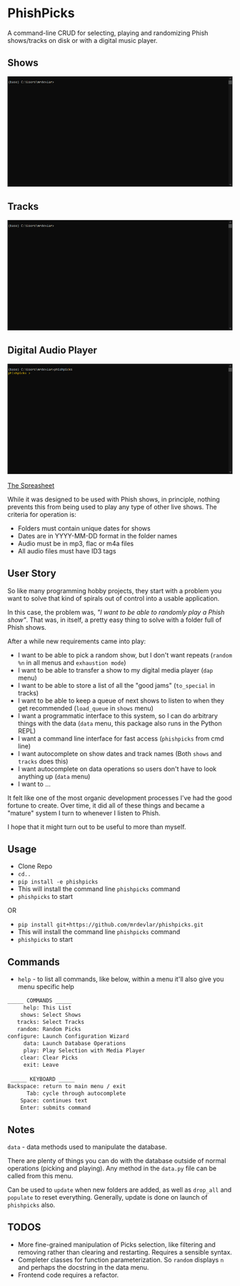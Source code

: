 # PhishPicks

A command-line CRUD for selecting, playing and randomizing Phish shows/tracks on disk or with a digital music player.

## Shows

![Shows Operation](shows.gif)

## Tracks
![Tracks Operation](tracks.gif)

## Digital Audio Player
![DAP Operation](dap.gif)


[The Spreasheet](https://docs.google.com/spreadsheets/u/0/d/1yAXu83gJBz08cW5OXoqNuN1IbvDXD2vCrDKj4zn1qmU/htmlview?pli=1#)

While it was designed to be used with Phish shows, in principle, nothing prevents this from being used to play any type of other live shows. The criteria for operation is:
- Folders must contain unique dates for shows
- Dates are in YYYY-MM-DD format in the folder names
- Audio must be in mp3, flac or m4a files
- All audio files must have ID3 tags

## User Story

So like many programming hobby projects, they start with a problem you want to solve that kind of spirals out of control into a usable application.

In this case, the problem was, _"I want to be able to randomly play a Phish show"_. That was, in itself, a pretty easy thing to solve with a folder full of Phish shows. 

After a while new requirements came into play:

- I want to be able to pick a random show, but I don't want repeats (`random %n` in all menus and `exhaustion mode`)
- I want to be able to transfer a show to my digital media player (`dap` menu)
- I want to be able to store a list of all the "good jams" (`to_special` in tracks)
- I want to be able to keep a queue of next shows to listen to when they get recommended (`load_queue` in `shows` menu)
- I want a programmatic interface to this system, so I can do arbitrary things with the data (`data` menu, this package also runs in the Python REPL)
- I want a command line interface for fast access (`phishpicks` from cmd line)
- I want autocomplete on show dates and track names (Both `shows` and `tracks` does this)
- I want autocomplete on data operations so users don't have to look anything up (`data` menu)
- I want to ...

It felt like one of the most organic development processes I've had the good fortune to create. Over time, it did all of these things and became a "mature" system I turn to whenever I listen to Phish.

I hope that it might turn out to be useful to more than myself. 

## Usage

- Clone Repo
- `cd..`
- `pip install -e phishpicks`
- This will install the command line `phishpicks` command
- `phishpicks` to start

OR
- `pip install git+https://github.com/mrdevlar/phishpicks.git`
- This will install the command line `phishpicks` command
- `phishpicks` to start

## Commands
- `help` - to list all commands, like below, within a menu it'll also give you menu specific help
```
_____ COMMANDS _____
     help: This List
    shows: Select Shows
   tracks: Select Tracks
   random: Random Picks
configure: Launch Configuration Wizard
     data: Launch Database Operations
     play: Play Selection with Media Player
    clear: Clear Picks
     exit: Leave

 _____ KEYBOARD _____
Backspace: return to main menu / exit
      Tab: cycle through autocomplete
    Space: continues text
    Enter: submits command
```

## Notes
`data` - data methods used to manipulate the database.

There are plenty of things you can do with the database outside of normal operations (picking and playing). Any method in the `data.py` file can be called from this menu.

Can be used to `update` when new folders are added, as well as `drop_all` and `populate` to reset everything. Generally, update is done on launch of `phishpicks` also. 

## TODOS
- More fine-grained manipulation of Picks selection, like filtering and removing rather than clearing and restarting. Requires a sensible syntax.
- Completer classes for function parameterization. So `random` displays `n` and perhaps the docstring in the data menu.
- Frontend code requires a refactor. 